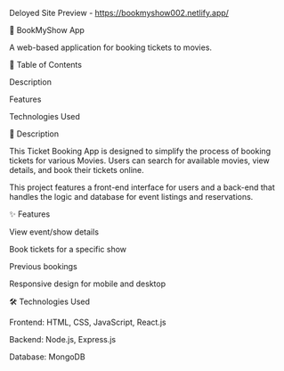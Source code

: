 Deloyed Site Preview - https://bookmyshow002.netlify.app/

🎫 BookMyShow App

A web-based application for booking tickets to movies.

📝 Table of Contents

Description

Features

Technologies Used


📖 Description

 This Ticket Booking App is designed to simplify the process of booking tickets for various Movies. Users can search for available movies, view details, and book their tickets online.

 This project features a front-end interface for users and a back-end that handles the logic and database for event listings and reservations.


✨ Features

 View event/show details

 Book tickets for a specific show

 Previous bookings

 Responsive design for mobile and desktop


🛠 Technologies Used

 Frontend: HTML, CSS, JavaScript, React.js

 Backend: Node.js, Express.js

 Database: MongoDB
